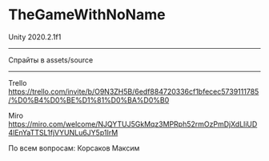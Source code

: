 # TheGameWithNoName
Unity 2020.2.1f1
___
Спрайты в assets/source

___

Trello
https://trello.com/invite/b/O9N3ZH5B/6edf884720336cf1bfecec5739111785/%D0%B4%D0%BE%D1%81%D0%BA%D0%B0

Miro
https://miro.com/welcome/NJQYTUJ5GkMqz3MPRph52rmOzPmDjXdLliUD4lEnYaTTSL1fjVYUNLu6JY5p1IrM

По всем вопросам: Корсаков Максим
